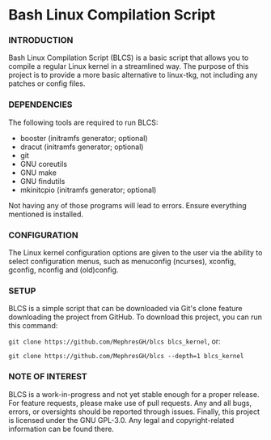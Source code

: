 # Bash Linux Compilation Script

### INTRODUCTION
Bash Linux Compilation Script (BLCS) is a basic script that allows you to compile a regular Linux kernel in a streamlined way.
The purpose of this project is to provide a more basic alternative to linux-tkg, not including any patches or config files.

### DEPENDENCIES
The following tools are required to run BLCS:
- booster (initramfs generator; optional)
- dracut (initramfs generator; optional)
- git
- GNU coreutils
- GNU make
- GNU findutils
- mkinitcpio (initramfs generator; optional)

Not having any of those programs will lead to errors. Ensure everything mentioned is installed.

### CONFIGURATION
The Linux kernel configuration options are given to the user via the ability to select configuration menus, such as menuconfig (ncurses),
xconfig, gconfig, nconfig and (old)config.

### SETUP
BLCS is a simple script that can be downloaded via Git's clone feature downloading the project from GitHub.
To download this project, you can run this command:

`git clone https://github.com/MephresGH/blcs blcs_kernel`, or:

`git clone https://github.com/MephresGH/blcs --depth=1 blcs_kernel`

### NOTE OF INTEREST
BLCS is a work-in-progress and not yet stable enough for a proper release. For feature requests, please make use of pull requests.
Any and all bugs, errors, or oversights should be reported through issues.
Finally, this project is licensed under the GNU GPL-3.0. Any legal and copyright-related information can be found there.
